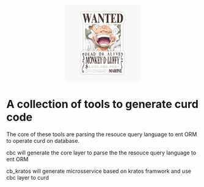 <p align="center">
	<img src="assets/joyboy.jpg" height="200" border="0" alt="RQL">
	<br/>
</p>

# A collection of tools to generate curd code

The core of these tools are parsing the resouce query language to ent ORM to operate curd on database.

cbc will generate the core layer to parse the the resouce query language to ent ORM 

cb_kratos will generate microsservice based on kratos framwork and use cbc layer to curd
